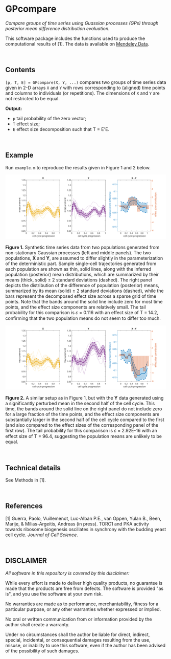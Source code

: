 # GPcompare
_Compare groups of time series using Guassian processes (GPs) through posterior mean difference distribution evaluation._

This software package includes the functions used to produce the computational results of [1]. The data is available on [Mendeley Data](https://data.mendeley.com/v1/datasets/hvxztrr2m9/draft?a=91da7a1f-88ba-4b17-b13b-c4d9ce5809e0 "https://data.mendeley.com").

&nbsp;


## Contents
`[p, T, E] = GPcompare(X, Y, ...)` compares two groups of time series data given in 2-D arrays `X` and `Y` with rows corresponding to (aligned) time points and columns to individuals (or repetitions). The dimensions of `X` and `Y` are not restricted to be equal.

**Output:**
- `p` tail probability of the zero vector;
- `T` effect size;
- `E` effect size decomposition such that T = E'E.

&nbsp;


## Example
Run `example.m` to reproduce the results given in Figure 1 and 2 below.

<img src="https://github.com/yulanvanoppen/GPcompare/blob/master/figures/minimal_difference.svg" width="800">

**Figure 1.** Synthetic time series data from two populations generated from non-stationary Gaussian processes (left and middle panels). The two populations, **X** and **Y**, are assumed to differ slightly in the parameterization of the deterministic part. Sample single-cell trajectories generated from each population are shown as thin, solid lines, along with the inferred population (posterior) mean distributions, which are summarized by their means (thick, solid) ± 2 standard deviations (dashed). The right panel depicts the distribution of the difference of population (posterior) means, summarized by its mean (solid) ± 2 standard deviations (dashed), while the bars represent the decomposed effect size across a sparse grid of time points. Note that the bands around the solid line include zero for most time points, and the effect size components are relatively small. The tail probability for this comparison is 𝜀 = 0.116 with an effect size of T = 14.2, confirming that the two population means do not seem to differ too much.

<img src="https://github.com/yulanvanoppen/GPcompare/blob/master/figures/observable_difference.svg" width="800">

**Figure 2.** A similar setup as in Figure 1, but with the **Y** data generated using a significantly perturbed mean in the second half of the cell cycle. This time, the bands around the solid line on the right panel do not include zero for a large fraction of the time points, and the effect size components are substantially larger in the second half of the cell cycle compared to the first (and also compared to the effect sizes of the corresponding panel of the first row). The tail probability for this comparison is 𝜀 = 2.92E-16 with an effect size of T = 96.4, suggesting the population means are unlikely to be equal.

&nbsp;


## Technical details

See Methods in [1].

&nbsp;


## References

[1] Guerra, Paolo, Vuillemenot, Luc-Alban P.E., van Oppen, Yulan B., Been, Marije, & Milias-Argeitis, Andreas (in press). TORC1 and PKA activity towards ribosome biogenesis oscillates in synchrony with the budding yeast cell cycle. _Journal of Cell Science_.

&nbsp;


## DISCLAIMER
_All software in this repository is covered by this disclaimer:_

While every effort is made to deliver high quality products, no guarantee is made that the products are free from defects. The software is provided "as is", and you use the software at your own risk.

No warranties are made as to performance, merchantability, fitness for a particular purpose, or any
other warranties whether expressed or implied.

No oral or written communication from or information provided by the author shall create a warranty.

Under no circumstances shall the author be liable for direct, indirect, special, incidental, or consequential damages resulting from the use, misuse, or inability to use this software, even if the author has been advised of the possibility of such damages.
